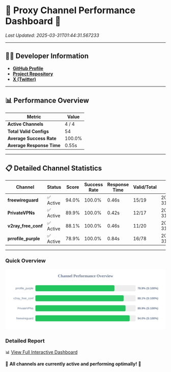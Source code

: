 # 🌟 Proxy Channel Performance Dashboard 🌟

_Last Updated: 2025-03-31T01:44:31.567233_

---

## 👩‍💻 Developer Information

- **[GitHub Profile](https://github.com/4n0nymou3)**  
- **[Project Repository](https://github.com/4n0nymou3/multi-proxy-config-fetcher)**  
- **[X (Twitter)](https://x.com/4n0nymou3)**  

---

## 📊 Performance Overview

| Metric                | Value       |
|-----------------------|-------------|
| **Active Channels**   | 4 / 4       |
| **Total Valid Configs** | 54          |
| **Average Success Rate** | 100.0%      |
| **Average Response Time** | 0.55s       |

---

## 📋 Detailed Channel Statistics

| Channel          | Status     | Score  | Success Rate | Response Time | Valid/Total | Last Success               |
|------------------|------------|--------|--------------|---------------|-------------|----------------------------|
| **freewireguard**  | ✅ Active  | 94.0%  | 100.0% | 0.46s         | 15/19       | 2025-03-31T01:44:31.565577 |
| **PrivateVPNs**  | ✅ Active  | 89.9%  | 100.0% | 0.42s         | 12/17       | 2025-03-31T01:44:31.080920 |
| **v2ray_free_conf**  | ✅ Active  | 88.1%  | 100.0% | 0.46s         | 11/20       | 2025-03-31T01:44:30.630592 |
| **prrofile_purple**  | ✅ Active  | 78.9%  | 100.0% | 0.84s         | 16/78       | 2025-03-31T01:44:30.136664 |

---

### Quick Overview
<div align="center">
  <a href="https://raw.githubusercontent.com/nullluser/NullRepo/refs/heads/main/assets/channel_stats_chart.svg">
    <img src="https://raw.githubusercontent.com/nullluser/NullRepo/refs/heads/main/assets/channel_stats_chart.svg" alt="Source Performance Statistics" width="800">
  </a>
</div>

### Detailed Report
📊 [View Full Interactive Dashboard](https://htmlpreview.github.io/?https://github.com/nullluser/NullRepo/blob/main/assets/performance_report.html)

🎉 **All channels are currently active and performing optimally!** 🎉
